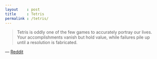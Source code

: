 ```yaml
---
layout    : post
title     : Tetris
permalink : /tetris/
---
```


> Tetris is oddly one of the few games to accurately portray our lives. Your
> accomplishments vanish but hold value, while failures pile up until a
> resolution is fabricated.

&mdash; [Reddit](https://www.reddit.com/r/Showerthoughts/comments/e1et7o/tetris_is_oddly_one_of_the_few_games_to/)

